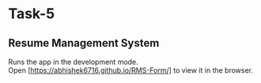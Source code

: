 # Task-5
## Resume Management System
Runs the app in the development mode.<br />
Open [https://abhishek6716.github.io/RMS-Form/] to view it in the browser.